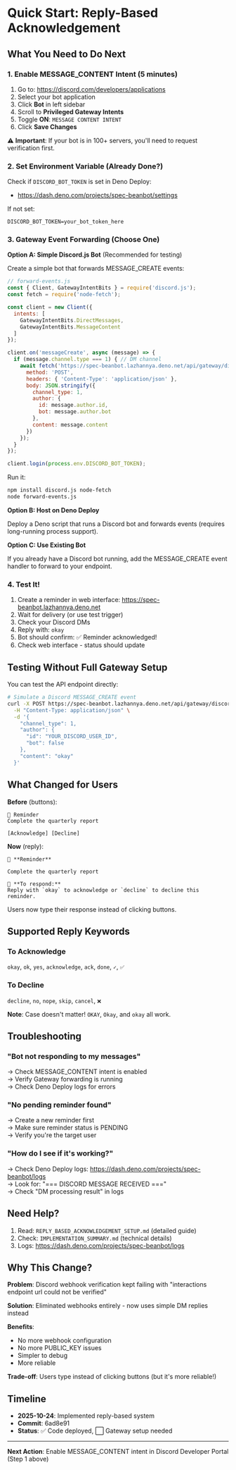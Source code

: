 # Quick Start: Reply-Based Acknowledgement

## What You Need to Do Next

### 1. Enable MESSAGE_CONTENT Intent (5 minutes)

1. Go to: https://discord.com/developers/applications
2. Select your bot application
3. Click **Bot** in left sidebar
4. Scroll to **Privileged Gateway Intents**
5. Toggle **ON**: `MESSAGE CONTENT INTENT`
6. Click **Save Changes**

⚠️ **Important**: If your bot is in 100+ servers, you'll need to request verification first.

### 2. Set Environment Variable (Already Done?)

Check if `DISCORD_BOT_TOKEN` is set in Deno Deploy:
- https://dash.deno.com/projects/spec-beanbot/settings

If not set:
```
DISCORD_BOT_TOKEN=your_bot_token_here
```

### 3. Gateway Event Forwarding (Choose One)

**Option A: Simple Discord.js Bot** (Recommended for testing)

Create a simple bot that forwards MESSAGE_CREATE events:

```javascript
// forward-events.js
const { Client, GatewayIntentBits } = require('discord.js');
const fetch = require('node-fetch');

const client = new Client({
  intents: [
    GatewayIntentBits.DirectMessages,
    GatewayIntentBits.MessageContent
  ]
});

client.on('messageCreate', async (message) => {
  if (message.channel.type === 1) { // DM channel
    await fetch('https://spec-beanbot.lazhannya.deno.net/api/gateway/discord-messages', {
      method: 'POST',
      headers: { 'Content-Type': 'application/json' },
      body: JSON.stringify({
        channel_type: 1,
        author: {
          id: message.author.id,
          bot: message.author.bot
        },
        content: message.content
      })
    });
  }
});

client.login(process.env.DISCORD_BOT_TOKEN);
```

Run it:
```bash
npm install discord.js node-fetch
node forward-events.js
```

**Option B: Host on Deno Deploy**

Deploy a Deno script that runs a Discord bot and forwards events (requires long-running process support).

**Option C: Use Existing Bot**

If you already have a Discord bot running, add the MESSAGE_CREATE event handler to forward to your endpoint.

### 4. Test It!

1. Create a reminder in web interface: https://spec-beanbot.lazhannya.deno.net
2. Wait for delivery (or use test trigger)
3. Check your Discord DMs
4. Reply with: `okay`
5. Bot should confirm: ✅ Reminder acknowledged!
6. Check web interface - status should update

## Testing Without Full Gateway Setup

You can test the API endpoint directly:

```bash
# Simulate a Discord MESSAGE_CREATE event
curl -X POST https://spec-beanbot.lazhannya.deno.net/api/gateway/discord-messages \
  -H "Content-Type: application/json" \
  -d '{
    "channel_type": 1,
    "author": {
      "id": "YOUR_DISCORD_USER_ID",
      "bot": false
    },
    "content": "okay"
  }'
```

## What Changed for Users

**Before** (buttons):
```
🔔 Reminder
Complete the quarterly report

[Acknowledge] [Decline]
```

**Now** (reply):
```
🔔 **Reminder**

Complete the quarterly report

📝 **To respond:**
Reply with `okay` to acknowledge or `decline` to decline this reminder.
```

Users now type their response instead of clicking buttons.

## Supported Reply Keywords

### To Acknowledge
`okay`, `ok`, `yes`, `acknowledge`, `ack`, `done`, `✓`, `✅`

### To Decline
`decline`, `no`, `nope`, `skip`, `cancel`, `❌`

**Note**: Case doesn't matter! `OKAY`, `Okay`, and `okay` all work.

## Troubleshooting

### "Bot not responding to my messages"
→ Check MESSAGE_CONTENT intent is enabled  
→ Verify Gateway forwarding is running  
→ Check Deno Deploy logs for errors  

### "No pending reminder found"
→ Create a new reminder first  
→ Make sure reminder status is PENDING  
→ Verify you're the target user  

### "How do I see if it's working?"
→ Check Deno Deploy logs: https://dash.deno.com/projects/spec-beanbot/logs  
→ Look for: "=== DISCORD MESSAGE RECEIVED ==="  
→ Check "DM processing result" in logs  

## Need Help?

1. Read: `REPLY_BASED_ACKNOWLEDGEMENT_SETUP.md` (detailed guide)
2. Check: `IMPLEMENTATION_SUMMARY.md` (technical details)
3. Logs: https://dash.deno.com/projects/spec-beanbot/logs

## Why This Change?

**Problem**: Discord webhook verification kept failing with "interactions endpoint url could not be verified"

**Solution**: Eliminated webhooks entirely - now uses simple DM replies instead

**Benefits**:
- No more webhook configuration
- No more PUBLIC_KEY issues
- Simpler to debug
- More reliable

**Trade-off**: Users type instead of clicking buttons (but it's more reliable!)

## Timeline

- **2025-10-24**: Implemented reply-based system
- **Commit**: 6ad8e91
- **Status**: ✅ Code deployed, ⬜ Gateway setup needed

---

**Next Action**: Enable MESSAGE_CONTENT intent in Discord Developer Portal (Step 1 above)
